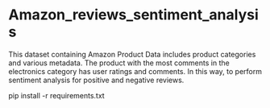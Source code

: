 # Amazon_reviews_sentiment_analysis

This dataset containing Amazon Product Data includes product categories and various metadata. The product with the most comments in the electronics category has user ratings and comments. In this way, to perform sentiment analysis for positive and negative reviews.

pip install -r requirements.txt
